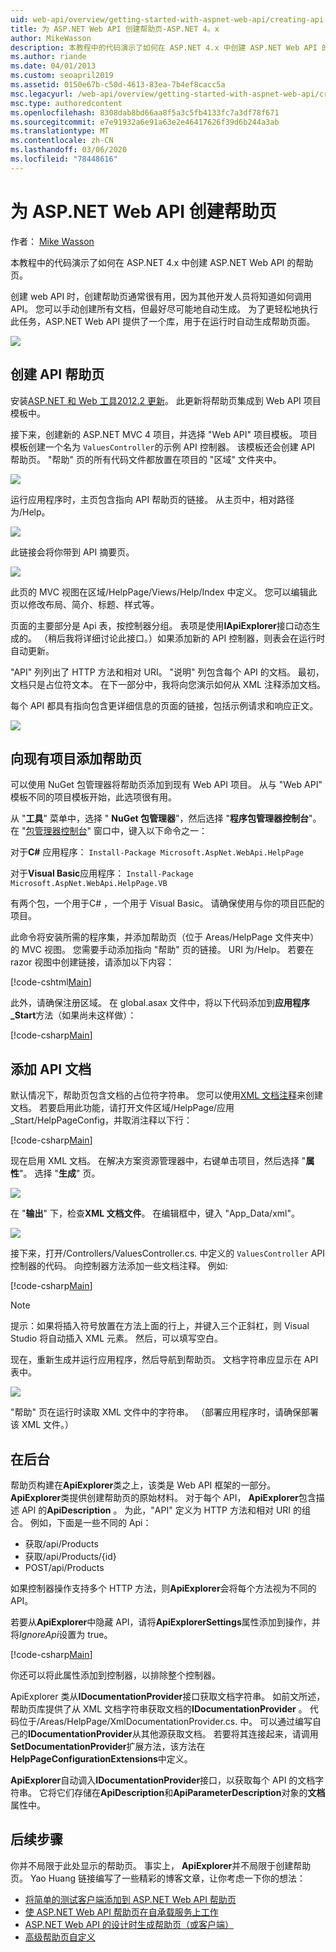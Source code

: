 ```yaml
---
uid: web-api/overview/getting-started-with-aspnet-web-api/creating-api-help-pages
title: 为 ASP.NET Web API 创建帮助页-ASP.NET 4。x
author: MikeWasson
description: 本教程中的代码演示了如何在 ASP.NET 4.x 中创建 ASP.NET Web API 的帮助页。
ms.author: riande
ms.date: 04/01/2013
ms.custom: seoapril2019
ms.assetid: 0150e67b-c50d-4613-83ea-7b4ef8cacc5a
msc.legacyurl: /web-api/overview/getting-started-with-aspnet-web-api/creating-api-help-pages
msc.type: authoredcontent
ms.openlocfilehash: 8308dab8bd66aa8f5a3c5fb4133fc7a3df78f671
ms.sourcegitcommit: e7e91932a6e91a63e2e46417626f39d6b244a3ab
ms.translationtype: MT
ms.contentlocale: zh-CN
ms.lasthandoff: 03/06/2020
ms.locfileid: "78448616"
---
```

# <a name="creating-help-pages-for-aspnet-web-api"></a>为 ASP.NET Web API 创建帮助页

作者： [Mike Wasson](https://github.com/MikeWasson)

本教程中的代码演示了如何在 ASP.NET 4.x 中创建 ASP.NET Web API 的帮助页。

创建 web API 时，创建帮助页通常很有用，因为其他开发人员将知道如何调用 API。 您可以手动创建所有文档，但最好尽可能地自动生成。 为了更轻松地执行此任务，ASP.NET Web API 提供了一个库，用于在运行时自动生成帮助页面。

![](creating-api-help-pages/_static/image1.png)

## <a name="creating-api-help-pages"></a>创建 API 帮助页

安装[ASP.NET 和 Web 工具2012.2 更新](https://go.microsoft.com/fwlink/?LinkId=282650)。 此更新将帮助页集成到 Web API 项目模板中。

接下来，创建新的 ASP.NET MVC 4 项目，并选择 "Web API" 项目模板。 项目模板创建一个名为 `ValuesController`的示例 API 控制器。 该模板还会创建 API 帮助页。 "帮助" 页的所有代码文件都放置在项目的 "区域" 文件夹中。

![](creating-api-help-pages/_static/image2.png)

运行应用程序时，主页包含指向 API 帮助页的链接。 从主页中，相对路径为/Help。

![](creating-api-help-pages/_static/image3.png)

此链接会将你带到 API 摘要页。

![](creating-api-help-pages/_static/image4.png)

此页的 MVC 视图在区域/HelpPage/Views/Help/Index 中定义。 您可以编辑此页以修改布局、简介、标题、样式等。

页面的主要部分是 Api 表，按控制器分组。 表项是使用**IApiExplorer**接口动态生成的。 （稍后我将详细讨论此接口。）如果添加新的 API 控制器，则表会在运行时自动更新。

"API" 列列出了 HTTP 方法和相对 URI。 "说明" 列包含每个 API 的文档。 最初，文档只是占位符文本。 在下一部分中，我将向您演示如何从 XML 注释添加文档。

每个 API 都具有指向包含更详细信息的页面的链接，包括示例请求和响应正文。

![](creating-api-help-pages/_static/image5.png)

## <a name="adding-help-pages-to-an-existing-project"></a>向现有项目添加帮助页

可以使用 NuGet 包管理器将帮助页添加到现有 Web API 项目。 从与 "Web API" 模板不同的项目模板开始，此选项很有用。

从 "**工具**" 菜单中，选择 " **NuGet 包管理器**"，然后选择 "**程序包管理器控制台**"。 在 "[包管理器控制台](http://docs.nuget.org/docs/start-here/using-the-package-manager-console)" 窗口中，键入以下命令之一：

对于**C#** 应用程序： `Install-Package Microsoft.AspNet.WebApi.HelpPage`

对于**Visual Basic**应用程序： `Install-Package Microsoft.AspNet.WebApi.HelpPage.VB`

有两个包，一个用于C# ，一个用于 Visual Basic。 请确保使用与你的项目匹配的项目。

此命令将安装所需的程序集，并添加帮助页（位于 Areas/HelpPage 文件夹中）的 MVC 视图。 您需要手动添加指向 "帮助" 页的链接。 URI 为/Help。 若要在 razor 视图中创建链接，请添加以下内容：

[!code-cshtml[Main](creating-api-help-pages/samples/sample1.cshtml)]

此外，请确保注册区域。 在 global.asax 文件中，将以下代码添加到**应用程序\_Start**方法（如果尚未这样做）：

[!code-csharp[Main](creating-api-help-pages/samples/sample2.cs?highlight=4)]

## <a name="adding-api-documentation"></a>添加 API 文档

默认情况下，帮助页包含文档的占位符字符串。 您可以使用[XML 文档注释](https://msdn.microsoft.com/library/b2s063f7.aspx)来创建文档。 若要启用此功能，请打开文件区域/HelpPage/应用\_Start/HelpPageConfig，并取消注释以下行：

[!code-csharp[Main](creating-api-help-pages/samples/sample3.cs)]

现在启用 XML 文档。 在解决方案资源管理器中，右键单击项目，然后选择 "**属性**"。 选择 "**生成**" 页。

![](creating-api-help-pages/_static/image6.png)

在 "**输出**" 下，检查**XML 文档文件**。 在编辑框中，键入 "App\_Data/xml"。

![](creating-api-help-pages/_static/image7.png)

接下来，打开/Controllers/ValuesController.cs. 中定义的 `ValuesController` API 控制器的代码。 向控制器方法添加一些文档注释。 例如:

[!code-csharp[Main](creating-api-help-pages/samples/sample4.cs)]

> [!NOTE]
> 提示：如果将插入符号放置在方法上面的行上，并键入三个正斜杠，则 Visual Studio 将自动插入 XML 元素。 然后，可以填写空白。

现在，重新生成并运行应用程序，然后导航到帮助页。 文档字符串应显示在 API 表中。

![](creating-api-help-pages/_static/image8.png)

"帮助" 页在运行时读取 XML 文件中的字符串。 （部署应用程序时，请确保部署该 XML 文件。）

## <a name="under-the-hood"></a>在后台

帮助页构建在**ApiExplorer**类之上，该类是 Web API 框架的一部分。 **ApiExplorer**类提供创建帮助页的原始材料。 对于每个 API， **ApiExplorer**包含描述 API 的**ApiDescription** 。 为此，"API" 定义为 HTTP 方法和相对 URI 的组合。 例如，下面是一些不同的 Api：

- 获取/api/Products
- 获取/api/Products/{id}
- POST/api/Products

如果控制器操作支持多个 HTTP 方法，则**ApiExplorer**会将每个方法视为不同的 API。

若要从**ApiExplorer**中隐藏 API，请将**ApiExplorerSettings**属性添加到操作，并将*IgnoreApi*设置为 true。

[!code-csharp[Main](creating-api-help-pages/samples/sample5.cs)]

你还可以将此属性添加到控制器，以排除整个控制器。

ApiExplorer 类从**IDocumentationProvider**接口获取文档字符串。 如前文所述，帮助页库提供了从 XML 文档字符串获取文档的**IDocumentationProvider** 。 代码位于/Areas/HelpPage/XmlDocumentationProvider.cs. 中。 可以通过编写自己的**IDocumentationProvider**从其他源获取文档。 若要将其连接起来，请调用**SetDocumentationProvider**扩展方法，该方法在**HelpPageConfigurationExtensions**中定义。

**ApiExplorer**自动调入**IDocumentationProvider**接口，以获取每个 API 的文档字符串。 它将它们存储在**ApiDescription**和**ApiParameterDescription**对象的**文档**属性中。

## <a name="next-steps"></a>后续步骤

你并不局限于此处显示的帮助页。 事实上， **ApiExplorer**并不局限于创建帮助页。 Yao Huang 链接编写了一些精彩的博客文章，让你考虑一下你的想法：

- [将简单的测试客户端添加到 ASP.NET Web API 帮助页](https://blogs.msdn.com/b/yaohuang1/archive/2012/12/02/adding-a-simple-test-client-to-asp-net-web-api-help-page.aspx)
- [使 ASP.NET Web API 帮助页在自承载服务上工作](https://blogs.msdn.com/b/yaohuang1/archive/2012/12/20/making-asp-net-web-api-help-page-work-on-self-hosted-services.aspx)
- [ASP.NET Web API 的设计时生成帮助页（或客户端）](https://blogs.msdn.com/b/yaohuang1/archive/2013/01/20/design-time-generation-of-help-page-or-proxy-for-asp-net-web-api.aspx)
- [高级帮助页自定义](https://blogs.msdn.com/b/yaohuang1/archive/2012/12/10/asp-net-web-api-help-page-part-3-advanced-help-page-customizations.aspx)
